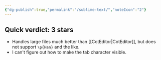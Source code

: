 ```yaml
---
{"dg-publish":true,"permalink":"/sublime-text/","noteIcon":"2"}
---
```


## Quick verdict: 3 stars

- Handles large files much better than [[CotEditor\|CotEditor]], but does not support `\p{Han}` and the like.
- I can't figure out how to make the tab character visible.
